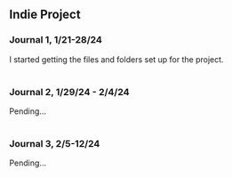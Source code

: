 <h2>Indie Project</h2>
<h3>Journal 1, 1/21-28/24</h3>
I started getting the files and folders set up for the project.
<br><br>
<h3>Journal 2, 1/29/24 - 2/4/24</h3>
Pending...
<br><br>
<h3>Journal 3, 2/5-12/24</h3>
Pending...